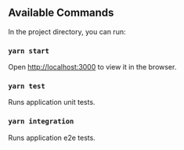 ## Available Commands

In the project directory, you can run:

### `yarn start`

Open [http://localhost:3000](http://localhost:3000) to view it in the browser.

### `yarn test`

Runs application unit tests.

### `yarn integration`

Runs application e2e tests.
